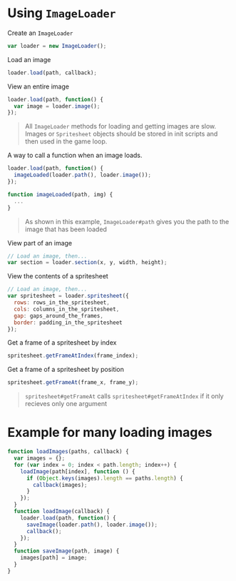 # Using `ImageLoader`
Create an `ImageLoader`
```js
var loader = new ImageLoader();
```
Load an image
```js
loader.load(path, callback);
```
View an entire image
```js
loader.load(path, function() {
  var image = loader.image();
});
```
> All `ImageLoader` methods for loading and getting images are slow. Images or `Spritesheet` objects should be stored in init scripts and then used in the game loop.

A way to call a function when an image loads.
```js
loader.load(path, function() {
  imageLoaded(loader.path(), loader.image());
});

function imageLoaded(path, img) {
  ...
}
```
> As shown in this example, `ImageLoader#path` gives you the path to the image that has been loaded

View part of an image
```js
// Load an image, then...
var section = loader.section(x, y, width, height);
```
View the contents of a spritesheet
```js
// Load an image, then...
var spritesheet = loader.spritesheet({
  rows: rows_in_the_spritesheet,
  cols: columns_in_the_spritesheet,
  gap: gaps_around_the_frames,
  border: padding_in_the_spritesheet
});
```
Get a frame of a spritesheet by index
```js
spritesheet.getFrameAtIndex(frame_index);
```
Get a frame of a spritesheet by position
```js
spritesheet.getFrameAt(frame_x, frame_y);
```
> `spritesheet#getFrameAt` calls `spritesheet#getFrameAtIndex` if it only recieves only one argument

# Example for many loading images
```js
function loadImages(paths, callback) {
  var images = {};
  for (var index = 0; index < path.length; index++) {
    loadImage(path[index], function () {
      if (Object.keys(images).length == paths.length) {
        callback(images);
      }
    });
  }
  function loadImage(callback) {
    loader.load(path, function() {
      saveImage(loader.path(), loader.image());
      callback();
    });
  }
  function saveImage(path, image) {
    images[path] = image;
  }
}
```

